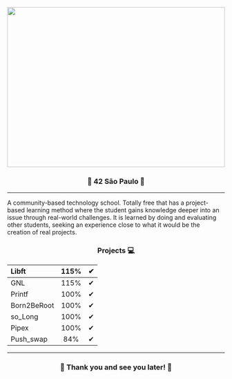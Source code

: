 
<div class="container">
    <img src="https://casa.abril.com.br/wp-content/uploads/2020/02/9-escola-42-superlimao.jpg?quality=95&strip=info&w=919" width="100%" height="370" />
</div>


<h3 align="center">
&#127756; 42 São Paulo &#127756;
</h3>

---

A community-based technology school. Totally free that has a project-based learning method where the student gains knowledge
deeper into an issue through real-world challenges. It is learned by doing and evaluating other students, seeking an experience close to what it would be
the creation of real projects.

<h3 align="center">
    Projects &#128187;
</h3>

Libft   |  115%  |&#10004;
:-------| :-----:| ------:
GNL     |  115%  | &#10004;
Printf  |  100%  | &#10004;
Born2BeRoot| 100%| &#10004;
so_Long| 100%| &#10004;
Pipex | 100% | &#10004;
Push_swap | 84% | &#10004;

---
 <h3 align="center">
&#127756; Thank you and see you later!  &#127756;
</h3>


